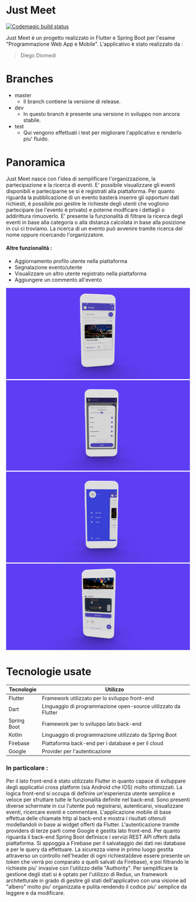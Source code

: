 # Just Meet

[![Codemagic build status](https://api.codemagic.io/apps/5e65fef49399a26267397a0a/5e65fef49399a26267397a09/status_badge.svg)](https://codemagic.io/apps/5e65fef49399a26267397a0a/5e65fef49399a26267397a09/latest_build)

Just Meet è un progetto realizzato in Flutter e Spring Boot per l'esame "Programmazione Web App e Mobile". L'applicativo è stato realizzato da :

  > Diego Diomedi

# Branches
  - master
    - Il branch contiene la versione di release.
  - dev
    - In questo branch è presente una versione in sviluppo non ancora stabile.
  - test
    - Qui vengono effettuati i test per migliorare l'applicativo e renderlo piu' fluido.

# Panoramica
Just Meet nasce con l'idea di semplificare l'organizzazione, la partecipazione e la ricerca di eventi.
E' possibile visualizzare gli eventi disponibili e parteciparne se si è registrati alla piattaforma. 
Per quanto riguarda la pubblicazione di un evento basterà inserire gli opportuni dati richiesti, è 
possibile poi gestire le richieste degli utenti che vogliono partecipare (se l'evento è privato) e
poterne modficare i dettagli o addirittura rimuoverlo. E' presente la funzionalità di filtrare la 
ricerca degli eventi in base alla categoria o alla distanza calcolata in base alla posizione in cui
ci troviamo. La ricerca di un evento può avvenire tramite ricerca del nome oppure ricercando 
l'organizzatore.

#### Altre funzionalità :
  - Aggiornamento profilo utente nella piattaforma
  - Segnalazione evento/utente
  - Visualizzare un altro utente registrato nella piattaforma
  - Aggiungere un commento all'evento

![Homepage screenshot](./wallpaper/homepage.png)
![Homepage screenshot](./wallpaper/filter.png)
![Homepage screenshot](./wallpaper/navigation_drawer.png)
![Homepage screenshot](./wallpaper/event_info.png)

# Tecnologie usate

| Tecnologie  | Utilizzo |
| ------------- | ------------- |
| Flutter  | Framework utilizzato per lo sviluppo front-end  |
| Dart  | Linguaggio di programmazione open-source utilizzato da Flutter  |
| Spring Boot  | Framework per lo sviluppo lato back-end  |
| Kotlin  | Linguaggio di programmazione utilizzato da Spring Boot  |
| Firebase  | Piattaforma back-end per i database e per il cloud |
| Google  | Provider per l'autenticazione |

### In particolare : 

Per il lato front-end è stato utilizzato Flutter in quanto capace di sviluppare degli applicativi cross 
platform (sia Android che IOS) molto ottimizzati. La logica front-end si occupa di definire un'esperienza
utente semplice e veloce per sfruttare tutte le funzionalità definite nel back-end. Sono presenti diverse
schermate in cui l'utente può registrarsi, autenticarsi, visualizzare eventi, ricercare eventi e commentare.
L'applicazione mobile di base effettua delle chiamate http al back-end e mostra i risultati ottenuti modellandoli
in base ai widget offerti da Flutter. L'autenticazione tramite providers di terze parti come Google è gestita
lato front-end. 
Per quanto riguarda il back-end Spring Boot definisce i servizi REST API offerti dalla piattaforma. Si appoggia a Firebase per il salvataggio dei dati nei database e per le query da effettuare. La sicurezza viene in primo luogo
gestita attraverso un controllo nell'header di ogni richiesta(deve essere presente un token che verrà poi comparato
a quelli salvati da Firebase), e poi filtrando le richieste piu' invasive con l'utilizzo delle "Authority".
Per semplificare la gestione degli stati si è optato per l'utilizzo di Redux, un framework architetturale in grado
di gestire gli stati dell'applicativo con una visione ad "albero" molto piu' organizzata e pulita rendendo il codice
piu' semplice da leggere e da modificare.




